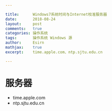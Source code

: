 ```yaml
---

title:		Windows7系统时间与Internet校准服务器
date:		2018-08-24
layout:		post
comments:	true
categories: 操作系统
tags:		操作系统 Windows 源
author:		Esirn
mathjax:	true
excerpt: 	time.apple.com、ntp.sjtu.edu.cn

---
```


# 服务器
- time.apple.com
- ntp.sjtu.edu.cn
